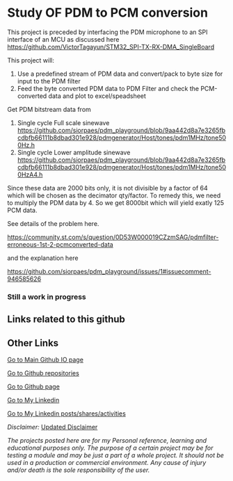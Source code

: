 # Study OF PDM to PCM conversion  

This project is preceded by interfacing the PDM microphone to an SPI interface of an MCU as discussed here https://github.com/VictorTagayun/STM32_SPI-TX-RX-DMA_SingleBoard

This project will:

1. Use a predefined stream of PDM data and convert/pack to byte size for input to the PDM filter
2. Feed the byte converted PDM data to PDM Filter and check the PCM-converted data and plot to excel/speadsheet

Get PDM bitstream data from 

1. Single cycle Full scale sinewave https://github.com/siorpaes/pdm_playground/blob/9aa442d8a7e3265fbcdbfb66111b8dbad301e928/pdmgenerator/Host/tones/pdm1MHz/tone500Hz.h
2. Single cycle Lower amplitude sinewave https://github.com/siorpaes/pdm_playground/blob/9aa442d8a7e3265fbcdbfb66111b8dbad301e928/pdmgenerator/Host/tones/pdm1MHz/tone500HzA4.h

Since these data are 2000 bits only, it is not divisible by a factor of 64 which will be chosen as the decimator qty/factor. To remedy this, we need to multiply the PDM data by 4. So we get 8000bit which will yield exatly 125 PCM data.

See details of the problem here.

https://community.st.com/s/question/0D53W000019CZzmSAG/pdmfilter-erroneous-1st-2-pcmconverted-data

and the explanation here

https://github.com/siorpaes/pdm_playground/issues/1#issuecomment-946585626

### Still a work in progress


## Links related to this github


## Other Links

[Go to Main Github IO page](https://victortagayun.github.io/)

[Go to Github repositories](https://github.com/VictorTagayun?tab=repositories)

[Go to Github page](https://github.com/VictorTagayun)

[Go to My Linkedin](https://www.linkedin.com/in/victortagayun/)

[Go to My Linkedin posts/shares/activities](https://www.linkedin.com/in/victortagayun/detail/recent-activity/shares/)

*Disclaimer:*
[Updated Disclaimer](https://github.com/VictorTagayun/GlobalDisclaimer)


*The projects posted here are for my Personal reference, learning and educational purposes only.*
*The purpose of a certain project may be for testing a module and may be just a part of a whole project.*
*It should not be used in a production or commercial environment.*
*Any cause of injury and/or death is the sole responsibility of the user.*
